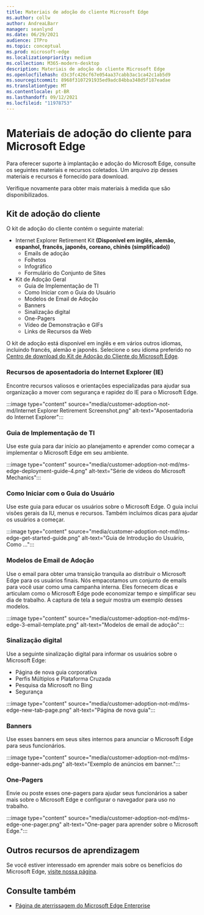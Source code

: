 ```yaml
---
title: Materiais de adoção do cliente Microsoft Edge
ms.author: collw
author: AndreaLBarr
manager: seanlynd
ms.date: 06/29/2021
audience: ITPro
ms.topic: conceptual
ms.prod: microsoft-edge
ms.localizationpriority: medium
ms.collection: M365-modern-desktop
description: Materiais de adoção do cliente Microsoft Edge
ms.openlocfilehash: d3c3fc426cf67e054aa37cabb3ac1ca42c1ab5d9
ms.sourcegitcommit: 8968f3107291935ed9adc84bba348d5f187eadae
ms.translationtype: MT
ms.contentlocale: pt-BR
ms.lasthandoff: 09/12/2021
ms.locfileid: "11978753"
---
```

# <a name="customer-adoption-materials-for-microsoft-edge"></a>Materiais de adoção do cliente para Microsoft Edge

Para oferecer suporte à implantação e adoção do Microsoft Edge, consulte os seguintes materiais e recursos coletados. Um arquivo zip desses materiais e recursos é fornecido para download.

Verifique novamente para obter mais materiais à medida que são disponibilizados.

## <a name="customer-adoption-kit"></a>Kit de adoção do cliente

O kit de adoção do cliente contém o seguinte material:
- Internet Explorer Retirement Kit **(Disponível em inglês, alemão, espanhol, francês, japonês, coreano, chinês (simplificado))**
    - Emails de adoção
    - Folhetos
    - Infográfico
    - Formulário do Conjunto de Sites
- Kit de Adoção Geral
    - Guia de Implementação de TI
    - Como Iniciar com o Guia do Usuário
    - Modelos de Email de Adoção
    - Banners
    - Sinalização digital
    - One-Pagers
    - Vídeo de Demonstração e GIFs
    - Links de Recursos da Web

O kit de adoção está disponível em inglês e em vários outros idiomas, incluindo francês, alemão e japonês. Selecione o seu idioma preferido no [Centro de download do Kit de Adoção do Cliente do Microsoft Edge](https://www.microsoft.com/download/details.aspx?id=102119).

### <a name="internet-explorer-ie-retirement-resources"></a>Recursos de aposentadoria do Internet Explorer (IE)

Encontre recursos valiosos e orientações especializadas para ajudar sua organização a mover com segurança e rapidez do IE para o Microsoft Edge.

:::image type="content" source="media/customer-adoption-not-md/Internet Explorer Retirement Screenshot.png" alt-text="Aposentadoria do Internet Explorer":::

### <a name="it-deployment-guide"></a>Guia de Implementação de TI

Use este guia para dar início ao planejamento e aprender como começar a implementar o Microsoft Edge em seu ambiente.

:::image type="content" source="media/customer-adoption-not-md/ms-edge-deployment-guide-4.png" alt-text="Série de vídeos do Microsoft Mechanics":::

### <a name="how-to-get-started-user-guide"></a>Como Iniciar com o Guia do Usuário

Use este guia para educar os usuários sobre o Microsoft Edge. O guia inclui visões gerais da IU, menus e recursos. Também incluímos dicas para ajudar os usuários a começar.

:::image type="content" source="media/customer-adoption-not-md/ms-edge-get-started-guide.png" alt-text="Guia de Introdução do Usuário, Como ...":::

### <a name="adoption-email-templates"></a>Modelos de Email de Adoção

Use o email para obter uma transição tranquila ao distribuir o Microsoft Edge para os usuários finais. Nós empacotamos um conjunto de emails para você usar como uma campanha interna. Eles fornecem dicas e articulam como o Microsoft Edge pode economizar tempo e simplificar seu dia de trabalho. A captura de tela a seguir mostra um exemplo desses modelos.

:::image type="content" source="media/customer-adoption-not-md/ms-edge-3-email-template.png" alt-text="Modelos de email de adoção":::

### <a name="digital-signage"></a>Sinalização digital

Use a seguinte sinalização digital para informar os usuários sobre o Microsoft Edge:

- Página de nova guia corporativa
- Perfis Múltiplos e Plataforma Cruzada
- Pesquisa da Microsoft no Bing
- Segurança

:::image type="content" source="media/customer-adoption-not-md/ms-edge-new-tab-page.png" alt-text="Página de nova guia":::

### <a name="banners"></a>Banners

Use esses banners em seus sites internos para anunciar o Microsoft Edge para seus funcionários.

:::image type="content" source="media/customer-adoption-not-md/ms-edge-banner-ads.png" alt-text="Exemplo de anúncios em banner.":::

### <a name="one-pagers"></a>One-Pagers

Envie ou poste esses one-pagers para ajudar seus funcionários a saber mais sobre o Microsoft Edge e configurar o navegador para uso no trabalho.

:::image type="content" source="media/customer-adoption-not-md/ms-edge-one-pager.png" alt-text="One-pager para aprender sobre o Microsoft Edge.":::

## <a name="other-learning-resources"></a>Outros recursos de aprendizagem

Se você estiver interessado em aprender mais sobre os benefícios do Microsoft Edge, [visite nossa página](https://www.microsoft.com/edge/business).

## <a name="see-also"></a>Consulte também

- [Página de aterrissagem do Microsoft Edge Enterprise](https://aka.ms/EdgeEnterprise)
